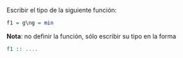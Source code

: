 Escribir el tipo de la siguiente función:

```Haskell
f1 = g\ng = min
```

**Nota**: no definir la función, sólo escribir su tipo en la forma

```Haskell
f1 :: ....
```
